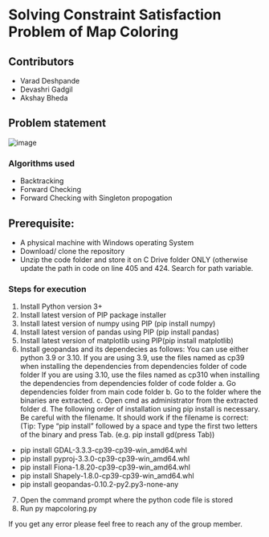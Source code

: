 # Solving Constraint Satisfaction Problem of Map Coloring 

## Contributors 
* Varad Deshpande
* Devashri Gadgil
* Akshay Bheda

## Problem statement 

![image](https://user-images.githubusercontent.com/25425769/147605145-9fea1cd1-ba50-46ce-938a-1f1a4b9a4d61.png)

### Algorithms used 
* Backtracking 
* Forward Checking
* Forward Checking with Singleton propogation 

## Prerequisite:
* A physical machine with Windows operating System
* Download/ clone the repository 
* Unzip the code folder and store it on C Drive folder ONLY (otherwise update the path in code on line 405 and 424. Search for path variable.

### Steps for execution
1. Install Python version 3+
2. Install latest version of PIP package installer 
3. Install latest version of numpy using PIP (pip install numpy)
4. Install latest version of pandas using PIP (pip install pandas)
5. Install latest version of matplotlib using PIP(pip install matplotlib)
6. Install geopandas and its dependecies as follows:
  You can use either python 3.9 or 3.10.
If you are using 3.9, use the files named as cp39 when installing the dependencies from dependencies folder of code folder 
If you are using 3.10, use the files named as cp310 when installing the dependencies from dependencies folder of code folder 
a. Go dependencies folder from main code folder 
b. Go to the folder where the binaries are extracted.
c. Open cmd as administrator from the extracted folder
d. The following order of installation using pip install is necessary. Be careful with the filename. It should work if the filename is correct: (Tip: Type “pip install” followed by a space and type the first two letters of the binary and press Tab. (e.g. pip install gd(press Tab))
* pip install GDAL-3.3.3-cp39-cp39-win_amd64.whl
* pip install pyproj-3.3.0-cp39-cp39-win_amd64.whl
* pip install Fiona-1.8.20-cp39-cp39-win_amd64.whl
* pip install Shapely-1.8.0-cp39-cp39-win_amd64.whl
* pip install geopandas-0.10.2-py2.py3-none-any
7. Open the command prompt where the python code file is stored
8. Run py mapcoloring.py


If you get any error please feel free to reach any of the group member.
